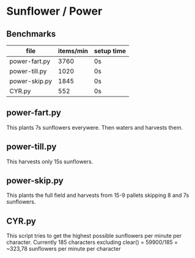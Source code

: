 # Sunflower / Power


## Benchmarks
| file          | items/min | setup time |
| ------------- | --------- | ---------- |
| power-fart.py | 3760      | 0s         |
| power-till.py | 1020      | 0s         |
| power-skip.py | 1845      | 0s         |
| CYR.py        |  552      | 0s         |


## power-fart.py
This plants 7s sunflowers everywere. Then waters and harvests them.

## power-till.py
This harvests only 15s sunflowers.

## power-skip.py
This plants the full field and harvests from 15-9 pallets skipping 8 and 7s sunflowers.

## CYR.py
This script tries to get the highest possible sunflowers per minute per character.
Currently 185 characters excluding clear() = 59900/185 = ~323,78 sunflowers per minute per character
